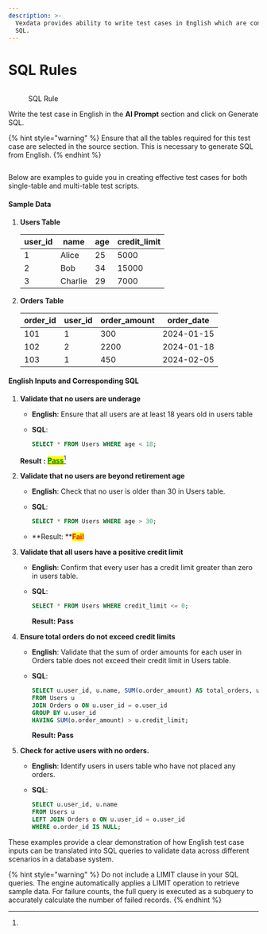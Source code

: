 ```yaml
---
description: >-
  Vexdata provides ability to write test cases in English which are converted to
  SQL.
---
```


# SQL Rules

<figure><img src="../../../../.gitbook/assets/Screenshot 2024-05-08 at 3.52.21 PM.png" alt=""><figcaption><p>SQL Rule</p></figcaption></figure>

Write the test case in English in the **AI Prompt** section and click on Generate SQL.&#x20;



{% hint style="warning" %}
Ensure that all the tables required for this test case are selected in the source section. This is necessary to generate SQL from English.
{% endhint %}



<figure><img src="../../../../.gitbook/assets/Screenshot 2024-05-08 at 3.48.49 PM.png" alt=""><figcaption></figcaption></figure>



Below are examples to guide you in creating effective test cases for both single-table and multi-table test scripts.

#### Sample Data

1.  **Users Table**

    | user\_id | name    | age | credit\_limit |
    | -------- | ------- | --- | ------------- |
    | 1        | Alice   | 25  | 5000          |
    | 2        | Bob     | 34  | 15000         |
    | 3        | Charlie | 29  | 7000          |
2.  **Orders Table**

    | order\_id | user\_id | order\_amount | order\_date |
    | --------- | -------- | ------------- | ----------- |
    | 101       | 1        | 300           | 2024-01-15  |
    | 102       | 2        | 2200          | 2024-01-18  |
    | 103       | 1        | 450           | 2024-02-05  |

#### English Inputs and Corresponding SQL

1.  **Validate that no users are underage**

    * **English**: Ensure that all users are at least 18 years old in users table
    *   **SQL**:

        ```sql
        SELECT * FROM Users WHERE age < 18;
        ```



    **Result :** [<mark style="color:green;">**Pass**</mark>](#user-content-fn-1)[^1]
2. **Validate that no users are beyond retirement age**
   * **English**: Check that no user is older than 30 in Users table.
   *   **SQL**:

       ```sql
       SELECT * FROM Users WHERE age > 30;
       ```


   * **Result: **<mark style="color:red;">**Fail**</mark>
3. **Validate that all users have a positive credit limit**
   * **English**: Confirm that every user has a credit limit greater than zero in users table.
   *   **SQL**:

       ```sql
       SELECT * FROM Users WHERE credit_limit <= 0;
       ```

       **Result: Pass**
4. **Ensure total orders do not exceed credit limits**
   * **English**: Validate that the sum of order amounts for each user in Orders table does not exceed their credit limit in Users table.
   *   **SQL**:

       ```sql
       SELECT u.user_id, u.name, SUM(o.order_amount) AS total_orders, u.credit_limit
       FROM Users u
       JOIN Orders o ON u.user_id = o.user_id
       GROUP BY u.user_id
       HAVING SUM(o.order_amount) > u.credit_limit;
       ```

       **Result: Pass**
5. **Check for active users with no orders.**
   * **English**: Identify users in users table who have not placed any orders.
   *   **SQL**:

       ```sql
       SELECT u.user_id, u.name
       FROM Users u
       LEFT JOIN Orders o ON u.user_id = o.user_id
       WHERE o.order_id IS NULL;
       ```

These examples provide a clear demonstration of how English test case inputs can be translated into SQL queries to validate data across different scenarios in a database system.





{% hint style="warning" %}
Do not include a LIMIT clause in your SQL queries. The engine automatically applies a LIMIT operation to retrieve sample data. For failure counts, the full query is executed as a subquery to accurately calculate the number of failed records.
{% endhint %}

[^1]: 
